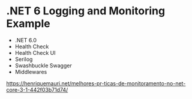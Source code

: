 # .NET 6 Logging and Monitoring Example

- .NET 6.0
- Health Check
- Health Check UI
- Serilog
- Swashbuckle Swagger
- Middlewares

https://henriquemauri.net/melhores-pr-ticas-de-monitoramento-no-net-core-3-1-442f03b71d74/
